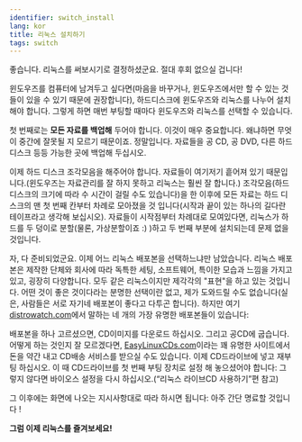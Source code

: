 ```yaml
---
identifier: switch_install
lang: kor
title: 리눅스 설치하기
tags: switch
---
```


좋습니다. 리눅스를 써보시기로 결정하셨군요. 절대 후회 없으실 겁니다!

윈도우즈를 컴퓨터에 남겨두고 싶다면(마음을 바꾸거나, 윈도우즈에서만 할 수 있는 것들이 있을 수 있기 때문에 권장합니다), 하드디스크에 윈도우즈와 리눅스를 나누어 설치해야 합니다. 그렇게 하면 매번 부팅할 때마다 윈도우즈와 리눅스를 선택할 수 있습니다.

첫 번째로는 <b>모든 자료를 백업해</b> 두어야 합니다. 이것이 매우 중요합니다. 왜냐하면 무엇이 중간에 잘못될 지 모르기 때문이죠. 정말입니다. 자료들을 공 CD, 공 DVD, 다른 하드 디스크 등등 가능한 곳에 백업해 두십시오.

이제 하드 디스크 조각모음을 해주어야 합니다. 자료들이 여기저기 흩어져 있기 때문입니다.(윈도우즈는 자료관리를 잘 하지 못하고 리눅스는 훨씬 잘 합니다.) 조각모음(하드 디스크의 크기에 따라 수 시간이 걸릴 수도 있습니다)을 한 이후에 모든 자료는 하드 디스크의 맨 첫 번째 칸부터 차례로 모아졌을 것 입니다(시작과 끝이 있는 하나의 길다란 테이프라고 생각해 보십시오). 자료들이 시작점부터 차례대로 모여있다면, 리눅스가 하드를 두 덩이로 분할(물론, 가상분할이죠 :) )하고 두 번째 부분에 설치되는데 문제 없을 것입니다.

자, 다 준비되었군요. 이제 어느 리눅스 배포본을 선택하느냐만 남았습니다. 리눅스 배포본은 제작한 단체와 회사에 따라 독특한 세팅, 소프트웨어, 특이한 모습과 느낌을 가지고 있고, 굉장히 다양합니다. 모두 같은 리눅스이지만 제각각의 "표현"을 하고 있는 것입니다. 어떤 것이 좋은 것이다라는 분명한 선택이란 없고, 제가 도와드릴 수도 없습니다(실은, 사람들은 서로 자기네 배포본이 좋다고 다투곤 합니다). 하지만 여기 <a 
href="http://www.distrowatch.com">distrowatch.com</a>에서 말하는 네 개의 가장 유명한 배포본들이 있습니다:

<? make_distros_table() ?>

배포본을 하나 고르셨으면, CD이미지를 다운로드 하십시오. 그리고 공CD에 굽습니다. 어떻게 하는 것인지 잘 모르겠다면, <a href="http://www.easylinuxcds.com">EasyLinuxCDs.com</a>이라는 꽤 유명한 사이트에서 돈을 약간 내고 CD배송 서비스를 받으실 수도 있습니다. 이제 CD드라이브에 넣고 재부팅 하십시오. 이 때 CD드라이브를 첫 번째 부팅 장치로 설정 해 놓으셨어야 합니다: 그렇지 않다면 바이오스 설정을 다시 하십시오.(“리눅스 라이브CD 사용하기”편 참고)

그 이후에는 화면에 나오는 지시사항대로 따라 하시면 됩니다: 아주 간단 명료할 것입니다 !

<b>그럼 이제 리눅스를 즐겨보세요!</b>

